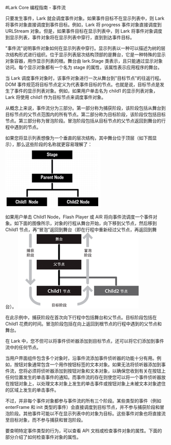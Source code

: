 #Lark Core 编程指南 - 事件流

只要发生事件，Lark 就会调度事件对象。如果事件目标不在显示列表中，则 Lark 将事件对象直接调度到事件目标。例如，Lark 将 progress 事件对象直接调度到 URLStream 对象。但是，如果事件目标在显示列表中，则 Lark 将事件对象调度到显示列表，事件对象将在显示列表中穿行，直到到达事件目标。

"事件流"说明事件对象如何在显示列表中穿行。显示列表以一种可以描述为树的层次结构形式进行组织。位于显示列表层次结构顶部的是舞台，它是一种特殊的显示对象容器，用作显示列表的根。舞台由 lark.Stage 类表示，且只能通过显示对象访问。每个显示对象都有一个名为 stage 的属性，该属性表示应用程序的舞台。

当 Lark 调度事件对象时，该事件对象进行一次从舞台到"目标节点"的往返行程。DOM 事件规范将目标节点定义为代表事件目标的节点。也就是说，目标节点是发生了事件的显示列表对象。例如，如果用户单击名为 child1 的显示列表对象，Lark 将使用 child1 作为目标节点来调度事件对象。

从概念上来说，事件流分为三部分。第一部分称为捕获阶段，该阶段包括从舞台到目标节点的父节点范围内的所有节点。第二部分称为目标阶段，该阶段仅包括目标节点。第三部分称为冒泡阶段。冒泡阶段包括从目标节点的父节点返回到舞台的行程中遇到的节点。

如果您将显示列表想像为一个垂直的层次结构，其中舞台位于顶层（如下图显示），那么这些阶段的名称就更容易理解了：
![](image/4-1-event-stream-structure.jpg)

如果用户单击 Child1 Node，Flash Player 或 AIR 将向事件流调度一个事件对象。如下面的图像所示，对象的行程从舞台开始，向下移到父节点，然后移到 Child1 节点，再“冒泡”返回到舞台（即在行程中重新经过父节点，再返回到舞台）。
![](image/4-1-stage-parent-node.png)

在此示例中，捕获阶段在首次向下行程中包括舞台和父节点。目标阶段包括在 Child1 花费的时间。冒泡阶段包括在向上返回到根节点的行程中遇到的父节点和舞台。

在 Lark 中，您不但可以将事件侦听器添加到目标节点，还可以将它们添加到事件流中的任何节点。

当用户界面组件包含多个对象时，沿事件流添加事件侦听器的功能十分有用。例如，按钮对象通常包含一个用作按钮标签的文本对象。如果无法将侦听器添加到事件流，您将必须将侦听器添加到按钮对象和文本对象，以确保您收到有关在按钮上任何位置发生的单击事件的通知。而事件流的存在则使您可以将一个事件侦听器放在按钮对象上，以处理文本对象上发生的单击事件或按钮对象上未被文本对象遮住的区域上发生的单击事件。

不过，并非每个事件对象都参与事件流的所有三个阶段。某些类型的事件（例如 enterFrame 和 init 类型的事件）会直接调度到目标节点，并不参与捕获阶段和冒泡阶段。其他事件可能以不在显示列表中的对象为目标。这些事件对象也将直接流至目标对象，而不参与捕获和冒泡阶段。
<!--，例如调度到 [?] WebSocket 类的实例的事件-->

要查明特定事件类型的行为，可以查看 API 文档或检查事件对象的属性。下面的部分介绍了如何检查事件对象的属性。